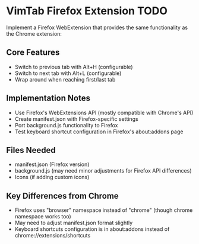 # VimTab Firefox Extension TODO

Implement a Firefox WebExtension that provides the same functionality as the Chrome extension:

## Core Features
- Switch to previous tab with Alt+H (configurable)
- Switch to next tab with Alt+L (configurable)
- Wrap around when reaching first/last tab

## Implementation Notes
- Use Firefox's WebExtensions API (mostly compatible with Chrome's API)
- Create manifest.json with Firefox-specific settings
- Port background.js functionality to Firefox
- Test keyboard shortcut configuration in Firefox's about:addons page

## Files Needed
- manifest.json (Firefox version)
- background.js (may need minor adjustments for Firefox API differences)
- Icons (if adding custom icons)

## Key Differences from Chrome
- Firefox uses "browser" namespace instead of "chrome" (though chrome namespace works too)
- May need to adjust manifest.json format slightly
- Keyboard shortcuts configuration is in about:addons instead of chrome://extensions/shortcuts